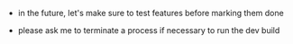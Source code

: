 - in the future, let's make sure to test features before marking them done

- please ask me to terminate a process if necessary to run the dev build